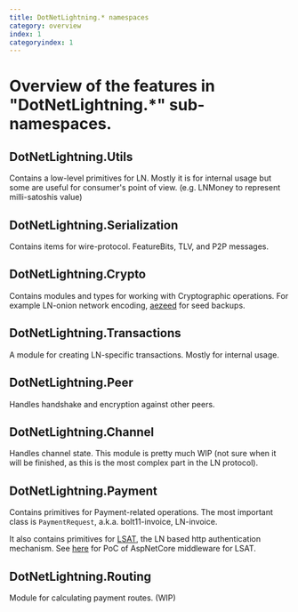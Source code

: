 ```yaml
---
title: DotNetLightning.* namespaces
category: overview
index: 1
categoryindex: 1
---
```


# Overview of the features in "DotNetLightning.*" sub-namespaces.

## DotNetLightning.Utils

Contains a low-level primitives for LN.
Mostly it is for internal usage but some are useful for consumer's point of view.
(e.g. LNMoney to represent milli-satoshis value)

## DotNetLightning.Serialization

Contains items for wire-protocol. FeatureBits, TLV, and P2P messages.

## DotNetLightning.Crypto

Contains modules and types for working with Cryptographic operations.
For example LN-onion network encoding, [aezeed](https://github.com/lightningnetwork/lnd/tree/master/aezeed) for seed
backups.

## DotNetLightning.Transactions

A module for creating LN-specific transactions. Mostly for internal usage.

## DotNetLightning.Peer

Handles handshake and encryption against other peers.

## DotNetLightning.Channel

Handles channel state.
This module is pretty much WIP (not sure when it will be finished, as this is the most complex part in the LN protocol).

## DotNetLightning.Payment

Contains primitives for Payment-related operations. The most important class is `PaymentRequest`,
a.k.a. bolt11-invoice, LN-invoice.

It also contains primitives for [LSAT](https://github.com/lightninglabs/LSATI), the LN based http authentication mechanism.
See [here](https://github.com/joemphilips/LSATAuthentication) for PoC of AspNetCore middleware for LSAT.

## DotNetLightning.Routing

Module for calculating payment routes. (WIP)
